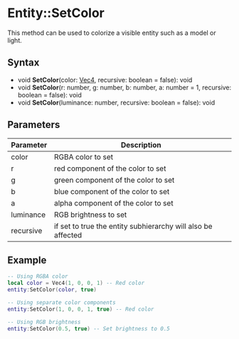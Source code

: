 # Entity::SetColor

This method can be used to colorize a visible entity such as a model or light.

## Syntax

- void **SetColor**(color: [Vec4](Vec4.md), recursive: boolean = false): void
- void **SetColor**(r: number, g: number, b: number, a: number = 1, recursive: boolean = false): void
- void **SetColor**(luminance: number, recursive: boolean = false): void

## Parameters

| Parameter | Description |
| ---- | ---- |
| color | RGBA color to set |
| r | red component of the color to set |
| g | green component of the color to set |
| b | blue component of the color to set |
| a | alpha component of the color to set |
| luminance | RGB brightness to set |
| recursive | if set to true the entity subhierarchy will also be affected |

## Example

```lua
-- Using RGBA color
local color = Vec4(1, 0, 0, 1) -- Red color
entity:SetColor(color, true)

-- Using separate color components
entity:SetColor(1, 0, 0, 1, true) -- Red color

-- Using RGB brightness
entity:SetColor(0.5, true) -- Set brightness to 0.5
```